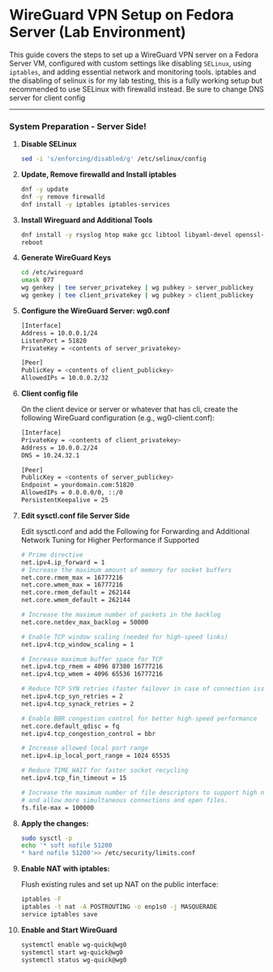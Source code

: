# WireGuard VPN Setup on Fedora Server (Lab Environment)

This guide covers the steps to set up a WireGuard VPN server on a Fedora Server VM, configured with custom settings like disabling `SELinux`, using `iptables`, and adding essential network and monitoring tools. iptables and the disabling of selinux is for my lab testing, this is a fully working setup but recommended to use SELinux with firewalld instead. Be sure to change DNS server for client config

---

### System Preparation - Server Side!

1. **Disable SELinux**
   ```bash
   sed -i 's/enforcing/disabled/g' /etc/selinux/config

2. **Update, Remove firewalld and Install iptables**
    ```bash
   dnf -y update
   dnf -y remove firewalld
   dnf install -y iptables iptables-services

3. **Install Wireguard and Additional Tools**
    ```bash
    dnf install -y rsyslog htop make gcc libtool libyaml-devel openssl-devel wget mlocate tcpdump ethtool psmisc vim net-tools bind-utils nmap tar telnet wireguard-tools
    reboot

4. **Generate WireGuard Keys**
   ```bash
   cd /etc/wireguard
   umask 077
   wg genkey | tee server_privatekey | wg pubkey > server_publickey
   wg genkey | tee client_privatekey | wg pubkey > client_publickey

5. **Configure the WireGuard Server: wg0.conf**
   ```bash
   [Interface]
   Address = 10.0.0.1/24
   ListenPort = 51820
   PrivateKey = <contents of server_privatekey>

   [Peer]
   PublicKey = <contents of client_publickey>
   AllowedIPs = 10.0.0.2/32
   
6. **Client config file**
   
   On the client device or server or whatever that has cli, create the following WireGuard configuration (e.g., wg0-client.conf):
   ```bash
   [Interface]
   PrivateKey = <contents of client_privatekey>
   Address = 10.0.0.2/24
   DNS = 10.24.32.1

   [Peer]
   PublicKey = <contents of server_publickey>
   Endpoint = yourdomain.com:51820
   AllowedIPs = 0.0.0.0/0, ::/0
   PersistentKeepalive = 25

7. **Edit sysctl.conf file Server Side**
   
   Edit sysctl.conf and add the Following for Forwarding and Additional Network Tuning for Higher Performance if Supported
   ```bash
   # Prime directive
   net.ipv4.ip_forward = 1
   # Increase the maximum amount of memory for socket buffers
   net.core.rmem_max = 16777216
   net.core.wmem_max = 16777216
   net.core.rmem_default = 262144
   net.core.wmem_default = 262144

   # Increase the maximum number of packets in the backlog
   net.core.netdev_max_backlog = 50000

   # Enable TCP window scaling (needed for high-speed links)
   net.ipv4.tcp_window_scaling = 1

   # Increase maximum buffer space for TCP
   net.ipv4.tcp_rmem = 4096 87380 16777216
   net.ipv4.tcp_wmem = 4096 65536 16777216

   # Reduce TCP SYN retries (faster failover in case of connection issues)
   net.ipv4.tcp_syn_retries = 2
   net.ipv4.tcp_synack_retries = 2

   # Enable BBR congestion control for better high-speed performance
   net.core.default_qdisc = fq
   net.ipv4.tcp_congestion_control = bbr

   # Increase allowed local port range
   net.ipv4.ip_local_port_range = 1024 65535

   # Reduce TIME_WAIT for faster socket recycling
   net.ipv4.tcp_fin_timeout = 15
   
   # Increase the maximum number of file descriptors to support high network load
   # and allow more simultaneous connections and open files.
   fs.file-max = 100000

8. **Apply the changes:**
   ```bash
   sudo sysctl -p
   echo '* soft nofile 51200
   * hard nofile 51200'>> /etc/security/limits.conf

9. **Enable NAT with iptables:**
   
    Flush existing rules and set up NAT on the public interface:
    ```bash
    iptables -F
    iptables -t nat -A POSTROUTING -o enp1s0 -j MASQUERADE
    service iptables save

10. **Enable and Start WireGuard**
    ```bash
    systemctl enable wg-quick@wg0
    systemctl start wg-quick@wg0
    systemctl status wg-quick@wg0
